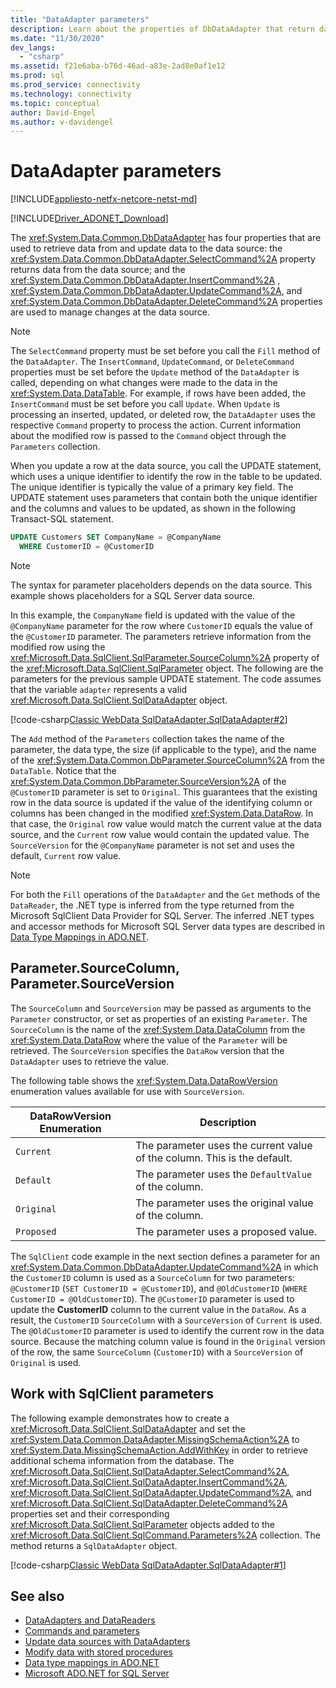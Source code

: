 ```yaml
---
title: "DataAdapter parameters"
description: Learn about the properties of DbDataAdapter that return data from a data source and manage changes to the data source.
ms.date: "11/30/2020"
dev_langs: 
  - "csharp"
ms.assetid: f21e6aba-b76d-46ad-a83e-2ad8e0af1e12
ms.prod: sql
ms.prod_service: connectivity
ms.technology: connectivity
ms.topic: conceptual
author: David-Engel
ms.author: v-davidengel
---
```

# DataAdapter parameters

[!INCLUDE[appliesto-netfx-netcore-netst-md](../../includes/appliesto-netfx-netcore-netst-md.md)]

[!INCLUDE[Driver_ADONET_Download](../../includes/driver_adonet_download.md)]

The <xref:System.Data.Common.DbDataAdapter> has four properties that are used to retrieve data from and update data to the data source: the <xref:System.Data.Common.DbDataAdapter.SelectCommand%2A> property returns data from the data source; and the <xref:System.Data.Common.DbDataAdapter.InsertCommand%2A> , <xref:System.Data.Common.DbDataAdapter.UpdateCommand%2A>, and <xref:System.Data.Common.DbDataAdapter.DeleteCommand%2A> properties are used to manage changes at the data source.

> [!NOTE]
> The `SelectCommand` property must be set before you call the `Fill` method of the `DataAdapter`. The `InsertCommand`, `UpdateCommand`, or `DeleteCommand` properties must be set before the `Update` method of the `DataAdapter` is called, depending on what changes were made to the data in the <xref:System.Data.DataTable>. For example, if rows have been added, the `InsertCommand` must be set before you call `Update`. When `Update` is processing an inserted, updated, or deleted row, the `DataAdapter` uses the respective `Command` property to process the action. Current information about the modified row is passed to the `Command` object through the `Parameters` collection.

When you update a row at the data source, you call the UPDATE statement, which uses a unique identifier to identify the row in the table to be updated. The unique identifier is typically the value of a primary key field. The UPDATE statement uses parameters that contain both the unique identifier and the columns and values to be updated, as shown in the following Transact-SQL statement.

```sql
UPDATE Customers SET CompanyName = @CompanyName
  WHERE CustomerID = @CustomerID  
```  

> [!NOTE]
> The syntax for parameter placeholders depends on the data source. This example shows placeholders for a SQL Server data source.

In this example, the `CompanyName` field is updated with the value of the `@CompanyName` parameter for the row where `CustomerID` equals the value of the `@CustomerID` parameter. The parameters retrieve information from the modified row using the <xref:Microsoft.Data.SqlClient.SqlParameter.SourceColumn%2A> property of the <xref:Microsoft.Data.SqlClient.SqlParameter> object. The following are the parameters for the previous sample UPDATE statement. The code assumes that the variable `adapter` represents a valid <xref:Microsoft.Data.SqlClient.SqlDataAdapter> object.

[!code-csharp[Classic WebData SqlDataAdapter.SqlDataAdapter#2](~/../sqlclient/doc/samples/SqlDataAdapter_SqlDataAdapter.cs#2)]

The `Add` method of the `Parameters` collection takes the name of the parameter, the data type, the size (if applicable to the type), and the name of the <xref:System.Data.Common.DbParameter.SourceColumn%2A> from the `DataTable`. Notice that the <xref:System.Data.Common.DbParameter.SourceVersion%2A> of the `@CustomerID` parameter is set to `Original`. This guarantees that the existing row in the data source is updated if the value of the identifying column or columns has been changed in the modified <xref:System.Data.DataRow>. In that case, the `Original` row value would match the current value at the data source, and the `Current` row value would contain the updated value. The `SourceVersion` for the `@CompanyName` parameter is not set and uses the default, `Current` row value.

> [!NOTE]
> For both the `Fill` operations of the `DataAdapter` and the `Get` methods of the `DataReader`, the .NET type is inferred from the type returned from the Microsoft SqlClient Data Provider for SQL Server. The inferred .NET types and accessor methods for Microsoft SQL Server data types are described in [Data Type Mappings in ADO.NET](data-type-mappings-ado-net.md).

## Parameter.SourceColumn, Parameter.SourceVersion

The `SourceColumn` and `SourceVersion` may be passed as arguments to the `Parameter` constructor, or set as properties of an existing `Parameter`. The `SourceColumn` is the name of the <xref:System.Data.DataColumn> from the <xref:System.Data.DataRow> where the value of the `Parameter` will be retrieved. The `SourceVersion` specifies the `DataRow` version that the `DataAdapter` uses to retrieve the value.

The following table shows the <xref:System.Data.DataRowVersion> enumeration values available for use with `SourceVersion`.

|DataRowVersion Enumeration|Description|  
|--------------------------------|-----------------|  
|`Current`|The parameter uses the current value of the column. This is the default.|  
|`Default`|The parameter uses the `DefaultValue` of the column.|  
|`Original`|The parameter uses the original value of the column.|  
|`Proposed`|The parameter uses a proposed value.|  

The `SqlClient` code example in the next section defines a parameter for an <xref:System.Data.Common.DbDataAdapter.UpdateCommand%2A> in which the `CustomerID` column is used as a `SourceColumn` for two parameters: `@CustomerID` (`SET CustomerID = @CustomerID`), and `@OldCustomerID` (`WHERE CustomerID = @OldCustomerID`). The `@CustomerID` parameter is used to update the **CustomerID** column to the current value in the `DataRow`. As a result, the `CustomerID` `SourceColumn` with a `SourceVersion` of `Current` is used. The `@OldCustomerID` parameter is used to identify the current row in the data source. Because the matching column value is found in the `Original` version of the row, the same `SourceColumn` (`CustomerID`) with a `SourceVersion` of `Original` is used.

## Work with SqlClient parameters

The following example demonstrates how to create a <xref:Microsoft.Data.SqlClient.SqlDataAdapter> and set the <xref:System.Data.Common.DataAdapter.MissingSchemaAction%2A> to <xref:System.Data.MissingSchemaAction.AddWithKey> in order to retrieve additional schema information from the database. The <xref:Microsoft.Data.SqlClient.SqlDataAdapter.SelectCommand%2A>, <xref:Microsoft.Data.SqlClient.SqlDataAdapter.InsertCommand%2A>, <xref:Microsoft.Data.SqlClient.SqlDataAdapter.UpdateCommand%2A>, and <xref:Microsoft.Data.SqlClient.SqlDataAdapter.DeleteCommand%2A> properties set and their corresponding <xref:Microsoft.Data.SqlClient.SqlParameter> objects added to the <xref:Microsoft.Data.SqlClient.SqlCommand.Parameters%2A> collection. The method returns a `SqlDataAdapter` object.

[!code-csharp[Classic WebData SqlDataAdapter.SqlDataAdapter#1](~/../sqlclient/doc/samples/SqlDataAdapter_SqlDataAdapter.cs#1)]

## See also

- [DataAdapters and DataReaders](dataadapters-datareaders.md)
- [Commands and parameters](commands-parameters.md)
- [Update data sources with DataAdapters](update-data-sources-with-dataadapters.md)
- [Modify data with stored procedures](modify-data-with-stored-procedures.md)
- [Data type mappings in ADO.NET](data-type-mappings-ado-net.md)
- [Microsoft ADO.NET for SQL Server](microsoft-ado-net-sql-server.md)
